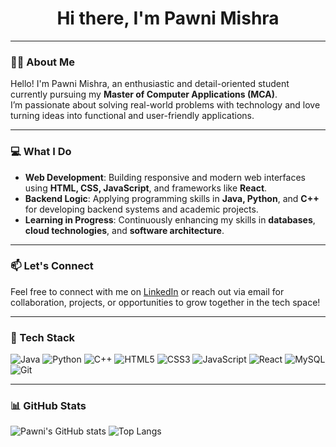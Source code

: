 <h1 align="center">Hi there, I'm Pawni Mishra</h1>

---

### 👩‍💻 About Me
Hello! I'm Pawni Mishra, an enthusiastic and detail-oriented student currently pursuing my **Master of Computer Applications (MCA)**.  
I’m passionate about solving real-world problems with technology and love turning ideas into functional and user-friendly applications.

---

### 💻 What I Do

- **Web Development**: Building responsive and modern web interfaces using **HTML, CSS, JavaScript**, and frameworks like **React**.
- **Backend Logic**: Applying programming skills in **Java, Python**, and **C++** for developing backend systems and academic projects.
- **Learning in Progress**: Continuously enhancing my skills in **databases**, **cloud technologies**, and **software architecture**.

---

### 📫 Let's Connect

Feel free to connect with me on [LinkedIn](#) or reach out via email for collaboration, projects, or opportunities to grow together in the tech space!

---

### 🚀 Tech Stack

![Java](https://img.shields.io/badge/Java-%23ED8B00.svg?style=for-the-badge&logo=java&logoColor=white)
![Python](https://img.shields.io/badge/Python-3670A0?style=for-the-badge&logo=python&logoColor=ffdd54)
![C++](https://img.shields.io/badge/C++-00599C?style=for-the-badge&logo=cplusplus&logoColor=white)
![HTML5](https://img.shields.io/badge/HTML5-E34F26?style=for-the-badge&logo=html5&logoColor=white)
![CSS3](https://img.shields.io/badge/CSS3-1572B6?style=for-the-badge&logo=css3&logoColor=white)
![JavaScript](https://img.shields.io/badge/JavaScript-F7DF1E?style=for-the-badge&logo=javascript&logoColor=black)
![React](https://img.shields.io/badge/React-%2320232a.svg?style=for-the-badge&logo=react&logoColor=%2361DAFB)
![MySQL](https://img.shields.io/badge/MySQL-%2300f.svg?style=for-the-badge&logo=mysql&logoColor=white)
![Git](https://img.shields.io/badge/Git-F05032?style=for-the-badge&logo=git&logoColor=white)

---

### 📊 GitHub Stats
![Pawni's GitHub stats](https://github-readme-stats.vercel.app/api?username=pawnimishra&show_icons=true&theme=radical)
![Top Langs](https://github-readme-stats.vercel.app/api/top-langs/?username=pawnimishra&layout=compact&theme=radical)
